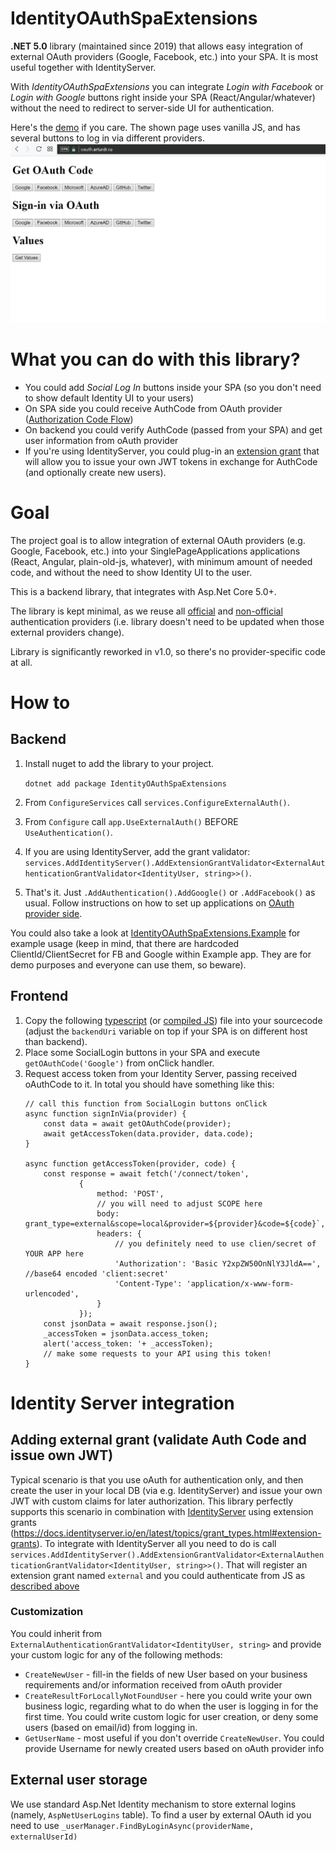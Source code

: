 # IdentityOAuthSpaExtensions
**.NET 5.0** library (maintained since 2019) that allows easy integration of external OAuth providers (Google, Facebook, etc.) into your SPA. It is most useful together with IdentityServer.

With *IdentityOAuthSpaExtensions* you can integrate *Login with Facebook* or *Login with Google* buttons right inside your SPA (React/Angular/whatever) without the need to redirect to server-side UI for authentication. 

Here's the [demo](https://oauth.arturdr.ru) if you care. The shown page uses vanilla JS, and has several buttons to log in via different providers.
![Example workflow](example.gif)

# What you can do with this library?
- You could add *Social Log In* buttons inside your SPA (so you don't need to show default Identity UI to your users)
- On SPA side you could receive AuthCode from OAuth provider ([Authorization Code Flow](https://oauth.net/2/grant-types/authorization-code/))
- On backend you could verify AuthCode (passed from your SPA) and get user information from oAuth provider
- If you're using IdentityServer, you could plug-in an [extension grant](http://docs.identityserver.io/en/latest/topics/extension_grants.html) that will allow you to issue your own JWT tokens in exchange for AuthCode (and optionally create new users).


# Goal
The project goal is to allow integration of external OAuth providers (e.g. Google, Facebook, etc.) into your SinglePageApplications applications (React, Angular, plain-old-js, whatever), with minimum amount of needed code, and without the need to show Identity UI to the user.

This is a backend library, that integrates with Asp.Net Core 5.0+.

The library is kept minimal, as we reuse all [official](https://docs.microsoft.com/en-us/aspnet/core/security/authentication/social/?view=aspnetcore-2.2) and [non-official](https://docs.microsoft.com/en-us/aspnet/core/security/authentication/social/other-logins?view=aspnetcore-2.2) authentication providers (i.e. library doesn't need to be updated when those external providers change).

Library is significantly reworked in v1.0, so there's no provider-specific code at all.

# How to

## Backend
1. Install nuget to add the library to your project.

   ```dotnet add package IdentityOAuthSpaExtensions```

1. From `ConfigureServices` call `services.ConfigureExternalAuth()`.

1. From `Configure` call `app.UseExternalAuth()` BEFORE `UseAuthentication()`.

1. If you are using IdentityServer, add the grant validator:
    ```services.AddIdentityServer().AddExtensionGrantValidator<ExternalAuthenticationGrantValidator<IdentityUser, string>>()```.

1. That's it. Just `.AddAuthentication().AddGoogle()` or `.AddFacebook()` as usual. Follow instructions on how to set up applications on [OAuth provider side](https://docs.microsoft.com/en-us/aspnet/core/security/authentication/social/facebook-logins?view=aspnetcore-5.0).

You could also take a look at [IdentityOAuthSpaExtensions.Example](IdentityOAuthSpaExtensions.Example) for example usage (keep in mind, that there are hardcoded ClientId/ClientSecret for FB and Google within Example app. They are for demo purposes and everyone can use them, so beware).

## Frontend
1. Copy the following [typescript](https://raw.githubusercontent.com/Shaddix/IdentityOAuthSpaExtensions/master/IdentityOAuthSpaExtensions.Example/wwwroot/js/auth-social.ts) (or [compiled JS](https://raw.githubusercontent.com/Shaddix/IdentityOAuthSpaExtensions/master/IdentityOAuthSpaExtensions.Example/wwwroot/js/auth-social.js)) file into your sourcecode (adjust the `backendUri` variable on top if your SPA is on different host than backend).
1. Place some SocialLogin buttons in your SPA and execute `getOAuthCode('Google')` from onClick handler.
1. Request access token from your Identity Server, passing received oAuthCode to it. In total you should have something like this:
    ```
    // call this function from SocialLogin buttons onClick  
    async function signInVia(provider) {
        const data = await getOAuthCode(provider);
        await getAccessToken(data.provider, data.code);
    }

    async function getAccessToken(provider, code) {
        const response = await fetch('/connect/token',
                {
                    method: 'POST',
                    // you will need to adjust SCOPE here
                    body: grant_type=external&scope=local&provider=${provider}&code=${code}`,
                    headers: {
                        // you definitely need to use clien/secret of YOUR APP here
                        'Authorization': 'Basic Y2xpZW50OnNlY3JldA==', //base64 encoded 'client:secret'
                        'Content-Type': 'application/x-www-form-urlencoded',
                    }
                });
        const jsonData = await response.json();
        _accessToken = jsonData.access_token;
        alert('access_token: '+ _accessToken);
        // make some requests to your API using this token!
    }    
   ```

# Identity Server integration
## Adding external grant (validate Auth Code and issue own JWT)
Typical scenario is that you use oAuth for authentication only, and then create the user in your local DB (via e.g. IdentityServer) and issue your own JWT with custom claims for later authorization.
This library perfectly supports this scenario in combination with [IdentityServer](https://docs.identityserver.io) using extension grants (https://docs.identityserver.io/en/latest/topics/grant_types.html#extension-grants).
To integrate with IdentityServer all you need to do is call
```services.AddIdentityServer().AddExtensionGrantValidator<ExternalAuthenticationGrantValidator<IdentityUser, string>>()```.
That will register an extension grant named `external` and you could authenticate from JS as [described above](#to-authenticate-get-access_token-using-identityserver)

### Customization
You could inherit from `ExternalAuthenticationGrantValidator<IdentityUser, string>` and provide your custom logic for any of the following methods:
- `CreateNewUser` - fill-in the fields of new User based on your business requirements and/or information received from oAuth provider
- `CreateResultForLocallyNotFoundUser` - here you could write your own business logic, regarding what to do when the user is logging in for the first time. You could write custom logic for user creation, or deny some users (based on email/id) from logging in.
- `GetUserName` - most useful if you don't override `CreateNewUser`. You could provide Username for newly created users based on oAuth provider info

## External user storage
We use standard Asp.Net Identity mechanism to store external logins (namely, `AspNetUserLogins` table). To find a user by external OAuth id you need to use `_userManager.FindByLoginAsync(providerName, externalUserId)`
